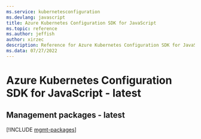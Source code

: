 ```yaml
---
ms.service: kubernetesconfiguration
ms.devlang: javascript
title: Azure Kubernetes Configuration SDK for JavaScript
ms.topic: reference
ms.author: jeffish
author: xirzec
description: Reference for Azure Kubernetes Configuration SDK for JavaScript
ms.data: 07/27/2022
---
```

# Azure Kubernetes Configuration SDK for JavaScript - latest

## Management packages - latest
[!INCLUDE [mgmt-packages](kubernetes-configuration-mgmt-index.md)]